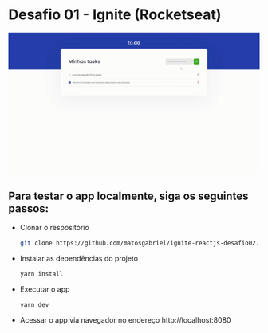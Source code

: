 # Desafio 01 - Ignite (Rocketseat)

<div align='center'>
  <img src='./github_assets/web-preview.gif' alt='demo-web'>
</div>

## Para testar o app localmente, siga os seguintes passos:

- Clonar o respositório
  ```bash
  git clone https://github.com/matosgabriel/ignite-reactjs-desafio02.git
  ```
- Instalar as dependências do projeto
  ```bash
  yarn install
  ```
- Executar o app
  ```bash
  yarn dev
  ```
- Acessar o app via navegador no endereço http://localhost:8080
